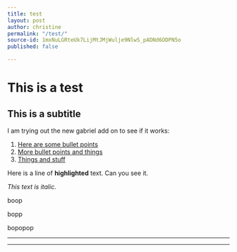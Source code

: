 ```yaml
---
title: test
layout: post
author: christine
permalink: "/test/"
source-id: 1mxNuLGRteUk7LijMtJMjWulje9NlwS_pADNd6ODPN5o
published: false

---
```

# **This is a test**

## This is a subtitle

I am trying out the new gabriel add on to see if it works:

1. [Here are some bullet points](google.com "link")
2. [More bullet points and things](google.com "link")
3. [Things and stuff](google.com "link")

Here is a line of **highlighted** text. Can you see it.

_This text is italic._

boop

bopp

bopopop

***

***